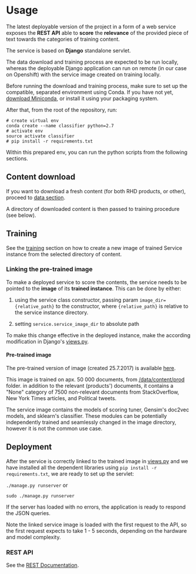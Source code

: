 # Usage

The latest deployable version of the project in a form of a web service exposes the **REST API** 
able to **score** the **relevance** of the provided piece of text towards the categories of training content.

The service is based on **Django** standalone servlet.

The data download and training process are expected to be run locally, whereas the deployable Django application
can run on remote (in our case on Openshift) with the service image created on training locally.

Before running the download and training process, make sure to set up the compatible, separated environment using
Conda. If you have not yet, [download Miniconda](https://conda.io/miniconda.html), or install it using your 
packaging system.
 
After that, from the root of the repository, run:

```commandline
# create virtual env
conda create --name classifier python=2.7
# activate env
source activate classifier
# pip install -r requirements.txt
```
Within this prepared env, you can run the python scripts from the following sections.

## Content download

If you want to download a fresh content (for both RHD products, or other), proceed to 
[data section](https://github.com/searchisko/project-classifier-poc/tree/master/data).

A directory of downloaded content is then passed to training procedure (see below).

## Training

See the [training](https://github.com/searchisko/project-classifier-poc/blob/master/search_service/training) 
section on how to create a new image of trained Service instance from the selected directory of content.

### Linking the pre-trained image

To make a deployed service to score the contents, the service needs to be pointed 
to the **image** of its **trained instance**. This can be done by either:

1. using the service class constructor, passing param ``image_dir={relative_path}`` to the constructor, 
where ``{relative_path}`` is relative to the service instance directory.

2. setting ``service.service_image_dir`` to absolute path

To make this change effective in the deployed instance,
make the according modification in Django's 
[views.py](https://github.com/searchisko/project-classifier-poc/blob/master/search_service/views.py).

#### Pre-trained image

The pre-trained version of image (created 25.7.2017) is available
[here](https://drive.google.com/file/d/0B_42L5-Ve7j2STFodkprVUY0Wms/view).

This image is trained on apx. 50 000 documents, from [/data/content/prod](https://github.com/searchisko/project-classifier-poc/tree/master/data/content/prod) folder.
in addition to the relevant (products') documents, it contains a "None" category 
of 7500 non-relevant documents from StackOverflow, New York Times articles, and Political tweets.

The service image contains the models of scoring tuner, Gensim's doc2vec models, and sklearn's classifier. 
These modules can be potentially independently trained and seamlessly changed in the image directory, 
however it is not the common use case.

## Deployment

After the service is correctly linked to the trained image in 
[views.py](https://github.com/searchisko/project-classifier-poc/blob/master/search_service/views.py)
and we have installed all the dependent libraries using ``pip install -r requirements.txt``,
we are ready to set up the servlet:
 
``./manage.py runserver`` or 

``sudo ./manage.py runserver``

If the server has loaded with no errors, the application is ready to respond the JSON queries.

Note the linked service image is loaded with the first request to the API, so the first request expects to take
1 - 5 seconds, depending on the hardware and model complexity.

### REST API
See the [REST Documentation](https://github.com/searchisko/project-classifier-poc/blob/master/search_service/API).